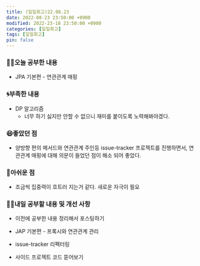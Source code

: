 ```yaml
---
title: (일일회고)22.08.23
date: 2022-08-23 23:50:00 +0900
modified: 2022-23-18 23:50:00 +0900
categories: [일일회고]
tags: [일일회고]
pin: false
---
```


### 👨‍💻오늘 공부한 내용

-   JPA 기본편 - 연관관계 매핑

### 🌀부족한 내용

-   DP 알고리즘
    -   너무 하기 싫지만 안할 수 없으니 재미를 붙이도록 노력해봐야겠다.


### 😆좋았던 점

- 양방향 편의 메서드와 연관관계 주인등 issue-tracker 프로젝트를 진행하면서, 연관관계 매핑에 대해 의문이 들었던 점이 해소 되어 좋았다.

### 🥺아쉬운 점

- 조금씩 집중력이 흐트러 지는거 같다. 새로운 자극이 필요

### 👨‍💻내일 공부할 내용 및 개선 사항

- 이전에 공부한 내용 정리해서 포스팅하기
  
- JAP 기본편 - 프록시와 연관관계 관리
  
- issue-tracker 리펙터링
  
- 사이드 프로젝트 코드 뜯어보기
